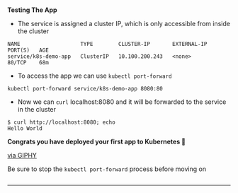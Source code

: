 
### 
**Testing The App**



*   The service is assigned a cluster IP, which is only accessible from inside the cluster


```
NAME                   TYPE        CLUSTER-IP       EXTERNAL-IP   PORT(S)   AGE
service/k8s-demo-app   ClusterIP   10.100.200.243   <none>        80/TCP    68m

```



*   To access the app we can use `kubectl port-forward`


```execute-1
kubectl port-forward service/k8s-demo-app 8080:80

```



*   Now we can `curl` localhost:8080 and it will be forwarded to the service in the cluster


```execute-2
$ curl http://localhost:8080; echo
Hello World
```


**Congrats you have deployed your first app to Kubernetes 🎉**

[via GIPHY](https://giphy.com/gifs/day-subreddit-msKNSs8rmJ5m)

Be sure to stop the `kubectl port-forward` process before moving on

```terminal:interrupt-all
```
---

